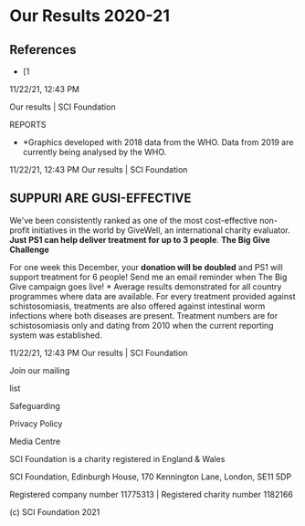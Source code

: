 # Our Results 2020-21

## References

* [1

11/22/21, 12:43 PM

Our results | SCI Foundation

REPORTS

* *Graphics developed with 2018 data from the WHO. Data from 2019 are currently being analysed by the WHO.

11/22/21, 12:43 PM Our results | SCI Foundation

## SUPPURI ARE GUSI-EFFECTIVE

We've been consistently ranked as one of the most cost-effective non-profit initiatives in the world by GiveWell, an international charity evaluator. **Just PS1 can help deliver treatment for up to 3 people**. **The Big Give Challenge**

For one week this December, your **donation will be doubled** and PS1 will support treatment for 6 people! Send me an email reminder when The Big Give campaign goes live! * Average results demonstrated for all country programmes where data are available. For every treatment provided against schistosomiasis, treatments are also offered against intestinal worm infections where both diseases are present. Treatment numbers are for schistosomiasis only and dating from 2010 when the current reporting system was established.

11/22/21, 12:43 PM Our results | SCI Foundation

Join our mailing

list

Safeguarding

Privacy Policy

Media Centre

SCI Foundation is a charity registered in England & Wales

SCI Foundation, Edinburgh House, 170 Kennington Lane, London, SE11 5DP

Registered company number 11775313 | Registered charity number 1182166

(c) SCI Foundation 2021
